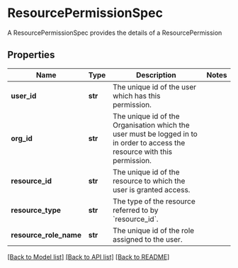 # ResourcePermissionSpec

A ResourcePermissionSpec provides the details of a ResourcePermission
## Properties
Name | Type | Description | Notes
------------ | ------------- | ------------- | -------------
**user_id** | **str** | The unique id of the user which has this permission. | 
**org_id** | **str** | The unique id of the Organisation which the user must be logged in to in order to access the resource with this permission.  | 
**resource_id** | **str** | The unique id of the resource to which the user is granted access. | 
**resource_type** | **str** | The type of the resource referred to by &#x60;resource_id&#x60;. | 
**resource_role_name** | **str** | The unique id of the role assigned to the user. | 

[[Back to Model list]](../README.md#documentation-for-models) [[Back to API list]](../README.md#documentation-for-api-endpoints) [[Back to README]](../README.md)


